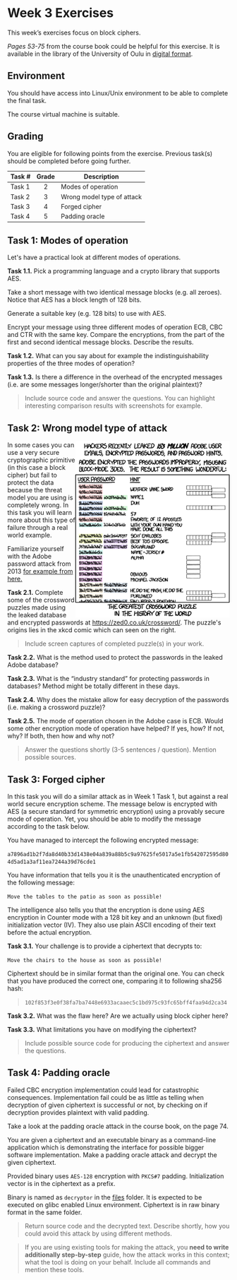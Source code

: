 # Week 3 Exercises

This week’s exercises focus on block ciphers.

*Pages 53-75* from the course book could be helpful for this exercise. It is available in the library of the University of Oulu in [digital format](https://oula.finna.fi/Record/oy_electronic_oy.9917612964306252).

## Environment

You should have access into Linux/Unix environment to be able to complete the final task.

The course virtual machine is suitable.

## Grading

You are eligible for following points from the exercise. Previous task(s) should be completed before going further.

Task #|Grade|Description|
-----|:---:|-----------|
Task 1 | 2 | Modes of operation
Task 2 | 3 | Wrong model type of attack
Task 3 | 4 | Forged cipher
Task 4 | 5 | Padding oracle

## Task 1: Modes of operation

Let's have a practical look at different modes of operations.

**Task 1.1.** Pick a programming language and a crypto library that supports AES.

Take a short message with two identical message blocks (e.g. all zeroes). Notice that AES has a block length of 128 bits.

Generate a suitable key (e.g. 128 bits) to use with AES. 

Encrypt your message using three different modes of operation ECB, CBC and CTR with the same key. Compare the encryptions, from the part of the first and second identical message blocks. Describe the results.

**Task 1.2.** What can you say about for example the indistinguishability properties of the three modes of operation? 

**Task 1.3.** Is there a difference in the overhead of the encrypted messages (i.e. are some messages longer/shorter than the original plaintext)?

> Include source code and answer the questions. You can highlight interesting comparison results with screenshots for example.

## Task 2: Wrong model type of attack

<p align="right">
<img src="img/encryptic.png" alt="Random number. Source: XKCD" height="400px" align="right"/>
</p>


In some cases you can use a very secure cryptographic primitive (in this case a block cipher) but fail to protect the data because the threat model you are using is completely wrong. In this task you will learn more about this type of failure through a real world example.

Familiarize yourself with the Adobe password attack from 2013 [for example from here.](https://arstechnica.com/information-technology/2013/11/how-an-epic-blunder-by-adobe-could-strengthen-hand-of-password-crackers/)

**Task 2.1.** Complete some of the crossword puzzles made using the leaked database and encrypted passwords at https://zed0.co.uk/crossword/. The puzzle's origins lies in the xkcd comic which can seen on the right.

 > Include screen captures of completed puzzle(s) in your work.
 
**Task 2.2.** What is the method used to protect the passwords in the leaked Adobe database? 

**Task 2.3.** What is the “industry standard” for protecting passwords in databases? Method might be totally different in these days.

**Task 2.4.** Why does the mistake allow for easy decryption of the passwords (i.e. making a crossword puzzle)?

**Task 2.5.** The mode of operation chosen in the Adobe case is ECB. Would some other encryption mode of operation have helped? If yes, how? If not, why? If both, then how and why not?


> Answer the questions shortly (3-5 sentences / question). Mention possible sources.


## Task 3: Forged cipher

In this task you will do a similar attack as in Week 1 Task 1, but against a real world secure encryption scheme. The message below is encrypted with AES (a secure standard for symmetric encryption) using a provably secure mode of operation. Yet, you should be able to modify the message according to the task below.

You have managed to intercept the following encrypted message:

`a7896ad1b2f7da8d40b33d1438e04a839a88b5c9a97625fe5017a5e1fb542072595d804d5ad1a3af11ea7244a39d76cde1`

You have information that tells you it is the unauthenticated encryption of the following message: 

`Move the tables to the patio as soon as possible!`

The intelligence also tells you that the encryption is done using AES encryption in Counter mode with a 128 bit key and an unknown (but fixed) initialization vector (IV). They also use plain ASCII encoding of their text before the actual encryption.

**Task 3.1.** Your challenge is to provide a ciphertext that decrypts to:

`Move the chairs to the house as soon as possible!`

Ciphertext should be in similar format than the original one. You can check that you have produced the correct one, comparing it to following sha256 hash:

> `102f853f3e0f38fa7ba7448e6933acaaec5c1bd975c93fc65bff4faa94d2ca34`

**Task 3.2.** What was the flaw here? Are we actually using block cipher here?

**Task 3.3.** What limitations you have on modifying the ciphertext?

> Include possible source code for producing the ciphertext and answer the questions.

## Task 4: Padding oracle

Failed CBC encryption implementation could lead for catastrophic consequences. Implementation fail could be as little as telling when decryption of given ciphertext is successful or not, by checking on if decryption provides plaintext with valid padding.

Take a look at the padding oracle attack in the course book, on the page 74.

You are given a ciphertext and an executable binary as a command-line application which is demonstrating the interface for possible bigger software implementation. Make a padding oracle attack and decrypt the given ciphertext. 

Provided binary uses `AES-128` encryption with `PKCS#7` padding. Initialization vector is in the ciphertext as a prefix.

Binary is named as `decryptor` in the [files](files) folder. It is expected to be executed on glibc enabled Linux environment. Ciphertext is in raw binary format in the same folder.

> Return source code and the decrypted text. Describe shortly, how you could avoid this attack by using different methods.

> If you are using existing tools for making the attack, you **need to write additionally step-by-step** guide, how the attack works in this context; what the tool is doing on your behalf. Include all commands and mention these tools.
